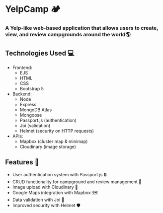 # YelpCamp 🏕️
### A Yelp-like web-based application that allows users to create, view, and review campgrounds around the world🌎

## Technologies Used 💻
- Frontend:
  - EJS
  - HTML
  - CSS
  - Bootstrap 5
- Backend:
  - Node
  - Express
  - MongoDB Atlas
  - Mongoose
  - Passport.js (authentication)
  - Joi (validation)
  - Helmet (security on HTTP requests)
- APIs:
  - Mapbox (cluster map & minimap)
  - Cloudinary (image storage)

## Features 🎉
- User authentication system with Passport.js 🔒
- CRUD functionality for campground and review management 📝
- Image upload with Cloudinary 🌄
- Google Maps integration with Mapbox 🗺️
- Data validation with Joi 💯
- Improved security with Helmet 🛡️
